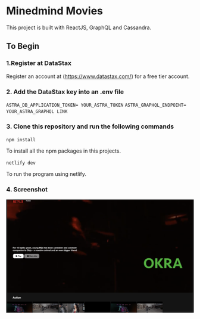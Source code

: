 # Minedmind Movies

This project is built with ReactJS, GraphQL and Cassandra.

## To Begin

### 1.Register at DataStax

Register an account at (https://www.datastax.com/) for a free tier account.

### 2. Add the DataStax key into an .env file

`ASTRA_DB_APPLICATION_TOKEN= YOUR_ASTRA_TOKEN`
`ASTRA_GRAPHQL_ENDPOINT= YOUR_ASTRA_GRAPHQL LINK`

### 3. Clone this repository and run the following commands

`npm install`

To install all the npm packages in this projects.

`netlify dev`

To run the program using netlify.

### 4. Screenshot

![Alt text](/minedmind-movies-screenshot.png?raw=true)
